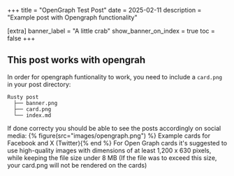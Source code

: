 +++
title = "OpenGraph Test Post"
date = 2025-02-11
description = "Example post with Opengraph functionality"

[extra] 
banner_label = "A little crab"
show_banner_on_index = true
toc = false
+++

## This post works with opengrah

In order for opengraph funtionality to work, you need to include a `card.png` in your post directory:

```
Rusty post
  ├── banner.png
  ├── card.png
  └── index.md
```
If done correcty you should be able to see the posts accordingly on social media:
{% figure(src="images/opengraph.png") %} Example cards for Facebook and X (Twitter){% end %}
For Open Graph cards it's suggested to use high-quality images with dimensions of at least 1,200 x 630 pixels, while keeping the file size under 8 MB (If the file was to exceed this size, your card.png will not be rendered on the cards)